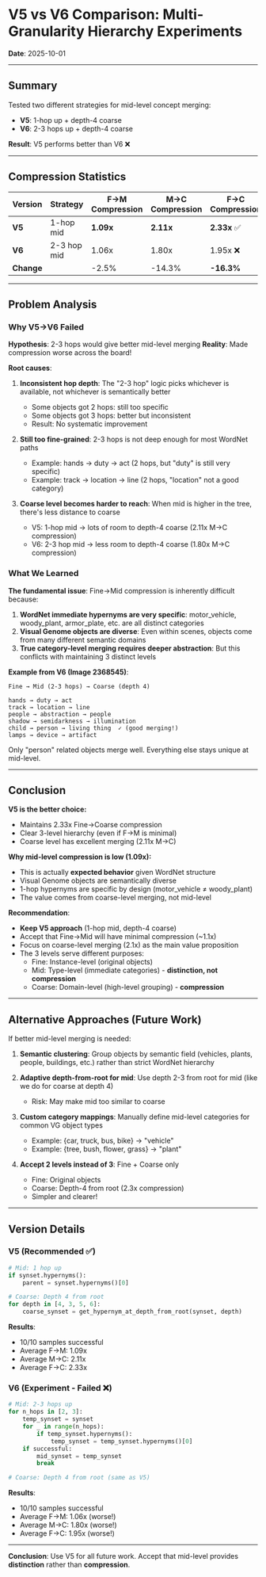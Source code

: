 # V5 vs V6 Comparison: Multi-Granularity Hierarchy Experiments

**Date**: 2025-10-01

---

## Summary

Tested two different strategies for mid-level concept merging:
- **V5**: 1-hop up + depth-4 coarse
- **V6**: 2-3 hops up + depth-4 coarse

**Result**: V5 performs better than V6 ❌

---

## Compression Statistics

| Version | Strategy | F→M Compression | M→C Compression | F→C Compression |
|---------|----------|----------------|-----------------|-----------------|
| **V5** | 1-hop mid | **1.09x** | **2.11x** | **2.33x** ✅ |
| **V6** | 2-3 hop mid | 1.06x | 1.80x | 1.95x ❌ |
| **Change** | | -2.5% | -14.3% | **-16.3%** |

---

## Problem Analysis

### Why V5→V6 Failed

**Hypothesis**: 2-3 hops would give better mid-level merging
**Reality**: Made compression worse across the board!

**Root causes**:

1. **Inconsistent hop depth**: The "2-3 hop" logic picks whichever is available, not whichever is semantically better
   - Some objects got 2 hops: still too specific
   - Some objects got 3 hops: better but inconsistent
   - Result: No systematic improvement

2. **Still too fine-grained**: 2-3 hops is not deep enough for most WordNet paths
   - Example: hands → duty → act (2 hops, but "duty" is still very specific)
   - Example: track → location → line (2 hops, "location" not a good category)

3. **Coarse level becomes harder to reach**: When mid is higher in the tree, there's less distance to coarse
   - V5: 1-hop mid → lots of room to depth-4 coarse (2.11x M→C compression)
   - V6: 2-3 hop mid → less room to depth-4 coarse (1.80x M→C compression)

### What We Learned

**The fundamental issue**: Fine→Mid compression is inherently difficult because:

1. **WordNet immediate hypernyms are very specific**: motor_vehicle, woody_plant, armor_plate, etc. are all distinct categories
2. **Visual Genome objects are diverse**: Even within scenes, objects come from many different semantic domains
3. **True category-level merging requires deeper abstraction**: But this conflicts with maintaining 3 distinct levels

**Example from V6 (Image 2368545)**:
```
Fine → Mid (2-3 hops) → Coarse (depth 4)

hands → duty → act
track → location → line
people → abstraction → people
shadow → semidarkness → illumination
child → person → living thing  ✓ (good merging!)
lamps → device → artifact
```

Only "person" related objects merge well. Everything else stays unique at mid-level.

---

## Conclusion

**V5 is the better choice:**
- Maintains 2.33x Fine→Coarse compression
- Clear 3-level hierarchy (even if F→M is minimal)
- Coarse level has excellent merging (2.11x M→C)

**Why mid-level compression is low (1.09x):**
- This is actually **expected behavior** given WordNet structure
- Visual Genome objects are semantically diverse
- 1-hop hypernyms are specific by design (motor_vehicle ≠ woody_plant)
- The value comes from coarse-level merging, not mid-level

**Recommendation**:
- **Keep V5 approach** (1-hop mid, depth-4 coarse)
- Accept that Fine→Mid will have minimal compression (~1.1x)
- Focus on coarse-level merging (2.1x) as the main value proposition
- The 3 levels serve different purposes:
  - Fine: Instance-level (original objects)
  - Mid: Type-level (immediate categories) - **distinction, not compression**
  - Coarse: Domain-level (high-level grouping) - **compression**

---

## Alternative Approaches (Future Work)

If better mid-level merging is needed:

1. **Semantic clustering**: Group objects by semantic field (vehicles, plants, people, buildings, etc.) rather than strict WordNet hierarchy

2. **Adaptive depth-from-root for mid**: Use depth 2-3 from root for mid (like we do for coarse at depth 4)
   - Risk: May make mid too similar to coarse

3. **Custom category mappings**: Manually define mid-level categories for common VG object types
   - Example: {car, truck, bus, bike} → "vehicle"
   - Example: {tree, bush, flower, grass} → "plant"

4. **Accept 2 levels instead of 3**: Fine + Coarse only
   - Fine: Original objects
   - Coarse: Depth-4 from root (2.3x compression)
   - Simpler and clearer!

---

## Version Details

### V5 (Recommended ✅)
```python
# Mid: 1 hop up
if synset.hypernyms():
    parent = synset.hypernyms()[0]

# Coarse: Depth 4 from root
for depth in [4, 3, 5, 6]:
    coarse_synset = get_hypernym_at_depth_from_root(synset, depth)
```

**Results**:
- 10/10 samples successful
- Average F→M: 1.09x
- Average M→C: 2.11x
- Average F→C: 2.33x

### V6 (Experiment - Failed ❌)
```python
# Mid: 2-3 hops up
for n_hops in [2, 3]:
    temp_synset = synset
    for _ in range(n_hops):
        if temp_synset.hypernyms():
            temp_synset = temp_synset.hypernyms()[0]
    if successful:
        mid_synset = temp_synset
        break

# Coarse: Depth 4 from root (same as V5)
```

**Results**:
- 10/10 samples successful
- Average F→M: 1.06x (worse!)
- Average M→C: 1.80x (worse!)
- Average F→C: 1.95x (worse!)

---

**Conclusion**: Use V5 for all future work. Accept that mid-level provides **distinction** rather than **compression**.
